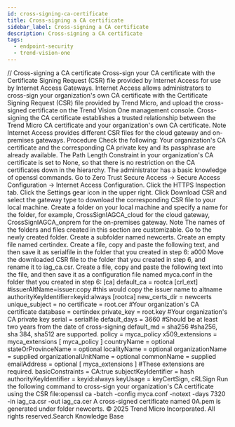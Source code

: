 ```yaml
---
id: cross-signing-ca-certificate
title: Cross-signing a CA certificate
sidebar_label: Cross-signing a CA certificate
description: Cross-signing a CA certificate
tags:
  - endpoint-security
  - trend-vision-one
---
```


/*<![CDATA[*/ $('#title').html($('meta[name=map-description]').attr('content')); /*]]>*/ Cross-signing a CA certificate Cross-sign your CA certificate with the Certificate Signing Request (CSR) file provided by Internet Access for use by Internet Access Gateways. Internet Access allows administrators to cross-sign your organization's own CA certificate with the Certificate Signing Request (CSR) file provided by Trend Micro, and upload the cross-signed certificate on the Trend Vision One management console. Cross-signing the CA certificate establishes a trusted relationship between the Trend Micro CA certificate and your organization's own CA certificate. Note Internet Access provides different CSR files for the cloud gateway and on-premises gateways. Procedure Check the following: Your organization's CA certificate and the corresponding CA private key and its passphrase are already available. The Path Length Constraint in your organization's CA certificate is set to None, so that there is no restriction on the CA certificates down in the hierarchy. The administrator has a basic knowledge of openssl commands. Go to Zero Trust Secure Access → Secure Access Configuration → Internet Access Configuration. Click the HTTPS Inspection tab. Click the Settings gear icon in the upper right. Click Download CSR and select the gateway type to download the corresponding CSR file to your local machine. Create a folder on your local machine and specify a name for the folder, for example, CrossSignIAGCA_cloud for the cloud gateway, CrossSignIAGCA_onprem for the on-premises gateway. Note The names of the folders and files created in this section are customizable. Go to the newly created folder. Create a subfolder named newcerts. Create an empty file named certindex. Create a file, copy and paste the following text, and then save it as serialfile in the folder that you created in step 6: a000 Move the downloaded CSR file to the folder that you created in step 6, and rename it to iag_ca.csr. Create a file, copy and paste the following text into the file, and then save it as a configuration file named myca.conf in the folder that you created in step 6: [ca] default_ca = rootca [crl_ext] #issuerAltName=issuer:copy #this would copy the issuer name to altname authorityKeyIdentifier=keyid:always [rootca] new_certs_dir = newcerts unique_subject = no certificate = root.cer #Your organization's CA certificate database = certindex private_key = root.key #Your organization's CA private key serial = serialfile default_days = 3660 #Should be at least two years from the date of cross-signing default_md = sha256 #sha256, sha 384, sha512 are supported. policy = myca_policy x509_extensions = myca_extensions [ myca_policy ] countryName = optional stateOrProvinceName = optional localityName = optional organizationName = supplied organizationalUnitName = optional commonName = supplied emailAddress = optional [ myca_extensions ] #These extensions are required. basicConstraints = CA:true subjectKeyIdentifier = hash authorityKeyIdentifier = keyid:always keyUsage = keyCertSign, cRLSign Run the following command to cross-sign your organization's CA certificate using the CSR file:openssl ca -batch -config myca.conf -notext -days 7320 -in iag_ca.csr -out iag_ca.cer A cross-signed certificate named 0A.pem is generated under folder newcerts. © 2025 Trend Micro Incorporated. All rights reserved.Search Knowledge Base